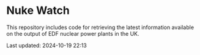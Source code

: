 # Nuke Watch

This repository includes code for retrieving the latest information available on the output of EDF nuclear power plants in the UK.

Last updated: 2024-10-19 22:13